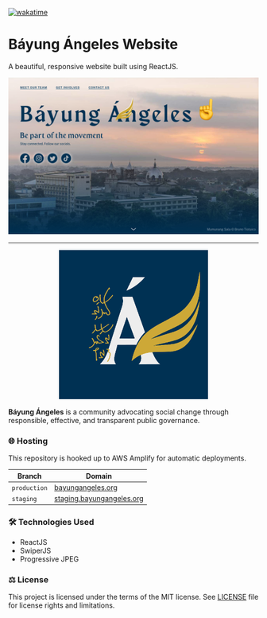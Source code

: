[![wakatime](https://wakatime.com/badge/github/keithliam/bayung-angeles-website.svg?style=for-the-badge)](https://wakatime.com/badge/github/keithliam/bayung-angeles-website)

# Báyung Ángeles Website

A beautiful, responsive website built using ReactJS.

[![Báyung Ángeles website](/screenshots/landing.png?raw=true)](https://bayungangeles.org/)

---

<p align="center">
  <img src="/public/logo512.png?raw=true" width="300" alt="Báyung Ángeles" />
</p>

**Báyung Ángeles** is a community advocating social change through responsible, effective, and transparent public governance.

### 🌐 Hosting

This repository is hooked up to AWS Amplify for automatic deployments.

| Branch | Domain |
| --- | --- |
| `production` | [bayungangeles.org](https://www.bayungangeles.org/) |
| `staging` | [staging.bayungangeles.org](https://staging.bayungangeles.org/) |

### 🛠 Technologies Used

- ReactJS
- SwiperJS
- Progressive JPEG

### ⚖️ License

This project is licensed under the terms of the MIT license. See [LICENSE](LICENSE.md) file for license rights and limitations.
